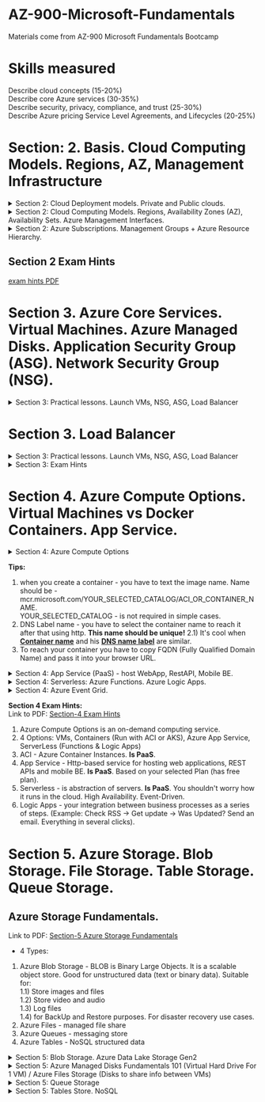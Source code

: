 # AZ-900-Microsoft-Fundamentals
Materials come from AZ-900 Microsoft Fundamentals Bootcamp

# Skills measured
Describe cloud concepts (15-20%)  
Describe core Azure services (30-35%)  
Describe security, privacy, compliance, and trust (25-30%)  
Describe Azure pricing Service Level Agreements, and Lifecycles (20-25%)  

# Section: 2. Basis. Cloud Computing Models. Regions, AZ, Management Infrastructure

<details>
<summary>Section 2: Cloud Deployment models. Private and Public clouds.</summary>

![basis](images/1-cloud-computing/1-cloud-computing.png)
![basis](images/1-cloud-computing/2-difference.png)
![basis](images/1-cloud-computing/3-azure-public-cloud-advantages.png)
![basis](images/1-cloud-computing/4-azure-public-cloud-disadvantages.png)
![basis](images/1-cloud-computing/5-azure-private-cloud-advantages.png)
![basis](images/1-cloud-computing/6-azure-hybrid-cloud-advantages.png)

</details>

<details>
<summary>Section 2: Cloud Computing Models. Regions, Availability Zones (AZ), Availability Sets. Azure Management Interfaces.</summary>

## Cloud Computing Models. IaaS (rent a car), PaaS (take a taxi), SaaS (use the bus).
[Cloud Computing Models PDF](pdf-files/section-2/2.4+Cloud+Computing+Models.pdf)
1. SaaS works on a subscription based model - pay annually or monthly.  

* Cloud Advantages against other solutions:  
[Advantages of Cloud Computing PDF](pdf-files/section-2/2.5+Advantages+of+Microsoft+Azure+Cloud+Computing.pdf)

## Economies of Scale. CapEx (Capital Expenditure) vs OpEx (Operational Expenditure)
[Economies](pdf-files/section-2/2.6+Understanding+CapEx+versus+OpEx.+Economies+of+Scale..pdf)
* Upfront investments - buying taxis. And, after upfront investments, the value reduces over time.  
* If you go on your own in your business - then you will pay more. You will pay less with Azure.  

## Regions, Availability Zones (AZ), Availability Sets
[Regions and AZ PDF](pdf-files/section-2/2.7+Azure+Global+Infrastructure+-+Regions+and+Availability+Zones.pdf)
[Some additional information via link PDF](https://heranonazure.wordpress.com/2019/02/12/azure-infrastructure-geographies-regions-zones-datacenters/)

* Region us a part of one Geography + Specific service availability.  
Example of Geographies: In America there are 4 geographies: United States, Azure Government, Canada, Brazil.  

* AZ - physically separate datacenters withing Azure Region, with independent power, network and cooling.   
Example: In West Europe Region there are 3 different AZ zones - AZ-1, AZ-2, AZ-3. They are interconnected by low-latency links.  
Required for mission-critical applications.

![Availability Zone](images/1-cloud-computing/7-az.png)

* Availability Sets - is a logical grouping of two or more VMs within a DataCenter that allows Azure to understand
 how your App is build to provide redundancy and availability.
1. With Availability Sets, Azure will split your pool of VMs on different racks of servers which called "Fault Domains"
 to prevent app outage in case of unplanned maintenance events (power, hw failure, etc). Racks is really different in the datacenter.
2. The main idea - if Azure need to update the hardware or software in Fault Domain 1 - your site still be available.
![Availability Sets](images/1-cloud-computing/8-availability-sets.png)

* Region Pairs - For disaster compliance.  When the entire Azure Region goes down - you can recover your app using another Region which is in a pair with yours.  

* Azure Government
![azure government](images/1-cloud-computing/9-cloud-government.png)

* Azure China
![Azure China](images/1-cloud-computing/10-cloud-china.png)

## Azure Management Interfaces
[Azure Management PDF](pdf-files/section-2/2.8+Azure+Management+Interfaces+-+How+to+Interact+with+Azure+Cloud+Platform.pdf)  
* Azure Portal

* Azure CLI (Command Line Interface) - console for Windows\Mac\Linux
* Azure PowerShell module - mostly the same as a CLI option. Also, it is a console with additional command line abilities.  
Allow you to use scripts and make some automations.  

* Azure Cloud Shell
Browser-accessible pre-configured virtual machine (all required applications is already installed)  
1. Accessible from Azure Portal, from shell.azure.com and from Azure Mobile App.  

* Azure SDK
Collections of libraries for developers.

* Azure Mobile App
Monitoring the health and servers statuses, Run commands, diagnose and fix issues.
</details>

<details>
<summary>Section 2: Azure Subscriptions. Management Groups + Azure Resource Hierarchy.</summary>

* In enterprise world there could be several kinds of subscriptions: Development subscription, testing subscription, production subscription

* One azure account you can have one or more subscriptions.

### Azure Subscriptions. Why we have to use subscription
* Billing Boundaries: Billing Boundaries will help you to organize and control your costs using billing reports, invoices etc.
* Access Control Boundaries: Apply access policies at the different subscription levels + control different resources.

In details:
Azure Subscription is for:
1) Environment separation: Dev environment, Testing env, Prod env.
2) Create distinct organizational structures: HR, Marketing, Management, IT etc. Subscription per department.
3) Billing purposes: aggregate costs per subscription
4) Subscription limitation: set some restrictions per subscription, for example 10vCPU per subscription, other hard limits.

Another Azure Subscription Offers like $200 credit in 30 first days.

### Management Groups. Azure Resource Hierarchy
Azure Resource Hierarchy:
1) Management Groups - is a container for multiple subscriptions.   
  Root Management Group -> Per Department Management Group + Subscriptions
2) Subscriptions - can have Resource Groups. 
3) Resource Groups - can have Resources (which you can deploy in Azure: SQL DBs, VMs, etc).  
  In my next practise it will be named "AZ900 Resource Group".
4) Resources: SQL DBs, VMs, etc.

![azure hierarchy](images/1-cloud-computing/11-azure-subscription-group-resources-hierarchy.png)

</details>

## Section 2 Exam Hints
[exam hints PDF](pdf-files/section-2/2.9+Module+Completion+&+Exam+Hints.pdf)

# Section 3. Azure Core Services. Virtual Machines. Azure Managed Disks. Application Security Group (ASG). Network Security Group (NSG).
<details>
<summary>Section 3: Practical lessons. Launch VMs, NSG, ASG, Load Balancer</summary>

### Create Virtual Machine using Ubuntu canonical image:
![Create VM](images/3-virtual-machines/practise/1-create-vm.png)
![Create VM](images/3-virtual-machines/practise/2-vm-size.png)
![Create VM](images/3-virtual-machines/practise/3-virtual-network.png)
![Create VM](images/3-virtual-machines/practise/4-after-finishing-vm-deployment.png)

### Connect to VM using Linux or Windows PC:
#### For windows PC you have to use any SSH Client. Either to use RDP Connection
#### For linux you just have to use SSH connection
![Putty,Connection via ssh](images/3-virtual-machines/practise/5-ssh-rdp-connection.png)

#### VM configuration as WebServer
1. sudo su - update your privileges
2. sudo apt update - update all pre-installed packages to the last versions
3. sudo apt apache2 - apache for linux web server.
4. sudo systemctl status apache2 - to check is apache running
![apache2-status](images/3-virtual-machines/practise/6-systemctl-status-apache2.png)
4.1. to test that everything is ok - curl localhost - will check will apache make a response us.
4.2 create(mostly update) index.html page:  
`cd /var/www/html`  
`ls`  
`rm index.html` -- remove previous html file
`nano index.html` - create your own html file:
`<html><body><h1>Webserver 01</h1></body></html>`
5. NSG configuration

## Virtual Machines. (Availability sets described above)
[Virtual Machines PDF](pdf-files/section-3/3.4+Introduction+to+Azure+Virtual+Machines.pdf)
* Azure Virtual Machines represent **IaaS** Computing Model.  
The most flexible option.
Types:
1. General Purpose - (Balanced CPU and Memory)  
2. Compute Optimized - (High CPU, lower memory)  
3. Memory Optimized - (High memory, lower CPU)  
4. Storage Optimized - (High disk throughput and IOPS)  
5. GPU - (Heave rendering traffic)  
6. High Performance Compute - (Most Powerful CPUs)  

[More information about sizes link](https://docs.microsoft.com/en-us/azure/virtual-machines/sizes-general)

## Virtual Machines Networking, VMs High Availability. Vnet.
[Virtual Networking, VM, High Availability. PDF](pdf-files/section-3/3.5+Azure+VMs+Networking+and+High+Availability+Fundamentals+101.pdf)
* vNET - Azure Virtual Networks. Enable to communicate between VMs and over the internet with you on-prem machines.
* vNET - is equivalent of **VPC** in AWS Cloud.
* Allow you using SSH to connect to your Virtual Machines throw Public IP address inside your vNET.
![Vnet pic](images/3-virtual-machines/vNets.png)

* Virtual Machine Scale Sets - group of identical VMs under Load Balancer.
 The number of instances can be automatically increase and decrease according network load.
![VM scale sets](images/3-virtual-machines/2-virtual-machines-scale-set.png)
**Bear in mind! They can be stored in a same AZ**


* Azure Batch - large-scale job scheduler. Let you make huge jobs, creating and managing tens\hundreds\thousands of VMs (pools of VMs) under the hood.
![VM Batch](images/3-virtual-machines/3-Azure-batch.png)

## Azure Managed Disks.
* Azure managed disks are block-level storage volumes that are managed by Azure and used with Azure Virtual Machines.  
Managed disks are like a physical disk in an on-premises server but, virtualized.
**Azure will provision the disk on their own, you just specify the size of your virtual disk**
[More information about disks link](https://docs.microsoft.com/en-us/azure/virtual-machines/managed-disks-overview)
* 4 disk types to aim the specific customer scenarios:
1. Ultra disk (IO-intensive: SQL, Oracle and other transaction-heavy workloads)
2. Premium SSD (Production)
3. Standard SSD (Web services, lightly enterprise apps)
4. Standard HDD  (Backups, non-critical apps)

### Azure Network, Application Security Groups, Network Security Groups (NSGs)
[Additional info Link](https://www.kainos.com/microsoft-azure-nsgs-asgs-simplified/#:~:text=The%20difference,within%20a%20Network%20Security%20Group.)
### ASG vs NSG (difference)
* Network Security Group is the Azure Resource that you will use to enforce and control the network traffic with,  
  whereas Application Security Group is an object reference within a Network Security Group.
  
 
#### Network Security Groups (NSGs)
NSG’s control access by permitting or denying network traffic in a number of ways, whether it be
[Network and Security Groups](pdf-files/section-3/3.10+Azure+Network+and+Application+Security+Groups+Fundamentals+101.pdf)
* Azure Network Security Groups act as a firewall for your VMs. Controls inbound and outbound traffic
* Works on subnet level or Network Interface Card (NIC)
* Different VMs can have different NSGs applied
* You can add rules to your NSG.
![VM NSG](images/3-virtual-machines/4-NSG.png)
![VM NSG2](images/3-virtual-machines/5-NSG-2.png)
![VM NSG2](images/3-virtual-machines/6-NSG-3.png)

#### Application Security Groups
ASGs are used within a NSG to apply a network security rule to a specific workload or group of VMs – defined by ASG worked  
 as being the “network object” & explicit IP addresses which are added to this object.  
    
   This provides the capability to group VMs into associated groups or workloads, simplifying the NSG rule definition process.  
 
   Another great use of this is for scalability, creating the virtual machine and assigning the newly created the virtual machine 
 to its ASG will provide it with all the NSG rules in place for that specific ASG – zero distribution to your service!
  
* Allows you to group your virtual machines and define network security policies for them.
* You add rules that control inbound traffic to instances and separate rules that control outbound traffic

</details>

# Section 3. Load Balancer
<details>
<summary>Section 3: Practical lessons. Launch VMs, NSG, ASG, Load Balancer</summary>

## Azure Load Balancer Fundamentals
[Load Balancer](pdf-files/section-3/3.12+Azure+Load+Balancer+Fundamentals+101.pdf)
Let you equally distributing load to a group of servers (backend servers pool)
![Load Balancer](images/3-virtual-machines/7-load-balancer.png)

#### How to apply Load Balancer
![Load Balancer](images/3-virtual-machines/8-apply-load-balancer.png)
1. Create and Configure Load balancer 
2. Define Frontend pool - pool of your FE servers.
3. Health probe - probe which controls your FE servers (is your server in a good condition and ready to work)
4. Load Balancer Rules - for example wait request on 80 port (HTTP) from outside (Internet) and send it via 443 port (HTTPS)) to your backend pool (Frontend Web Servers).

![Load Balancer](images/3-virtual-machines/9-load-balancer-backend-pool-creation.png)

#### Load Balancer + Virtual Machine
1) Create Public Load Balancer
1.2) Create Backend Pool
1.3) Create Health Probe for LB
2) Create WebServers and Attach it to Load Balancer
2.1) Configure Inbound Port rules for webservers
![Load Balancer](images/3-virtual-machines/10-LB+BackendGroup.png)
3) Connect to your Webservers via SSH, update them, install Apache and so on.

**Azure Traffic Manager is DNS-based traffic load balancer**
[Azure Traffic Manager - DNS LOAD BALANCER](pdf-files/section-3/3.15+Azure+Traffic+Manager+Basics+101.pdf)

* Works with Hybrid cloud deployment  - On + Premise + Azure Cloud. It can monitor your resources availability.
* Able to work between different regions.
* If you have 2 different regions - it can decide what the resource is the most suitable for end user (depending on latency)
* If your destination region in not available - can switch end user to another region.

</details>

<details>
<summary>Section 3: Exam Hints</summary>

**Section 3 Exam Hints:**  
[Exam Hints](pdf-files/section-3/3.16+Module+Completion+&+Exam+Hints.pdf)
* SLA - Service Level Agreement
* DC - Data Center
* VMSS - Virtual Machine Scale Sets - work only with Load Balancer
* NSG - Network security Group - is a virtual firewall for your VMs. Different VMs can have Different NSGs applied. Tied with port configuration rules (Inbound & outbound traffic).  
In other words - your network security rules destination is Virtual Network with your VMs.
* ASG - Application Security Group - is a group of VMs with defined security policies for whole group.  
In other words - your network security rules destination is a dedicated group of selected VMs.  
![ASG](images/3-virtual-machines/11-ASG.png)
* Load Balancer could be internal Load Balancer - Within Azure Cloud, between your servers and SQL DBs.
</details>

# Section 4. Azure Compute Options. Virtual Machines vs Docker Containers. App Service.
<details>
<summary>Section 4: Azure Compute Options</summary>

Azure Compute Options, Introduction:  
[Azure Compute Options](pdf-files/section-4/4.2+Azure+Compute+Options+Introduction.pdf)  

Azure Containers Materials:  
[Azure Containers 101](pdf-files/section-4/4.3+Azure+Containers+Fundamentals+101.pdf)  

VM:
1) VMs need infrastructure (server in Data Center)
2) We need Host Operating System, i.e. Windows \ Linux \ Mac.
3) We need Hypervisor: VMware, ESXi.
4) You may do whatever you want with your VM - install different libraries, apps, update some apps.  

Containers:  
1) Containers also need infrastructure
2) Containers need Host Operating System: any kind of Linux OS.
3) Instead of Hypervisor we need Docker Container Daemon - It's a process which runs behind the scenes in a Host Operating System. Managed and runs containers.
4) Everything packed inside container: dependencies, binaries and so on. These apps packed into images.  

Comparing Containers and VMs:  
1) Containers boot time - much faster than VM boot time
2) VMs have Guest OS. Containers have no Guest OS.
3) VMs Resource Demanding is high (CPU, RAM, Storage). Containers Resource Demanding is pretty low.
4) VMs isolate your systems (environments). Containers isolate your applications.    
![VM-Container](images/4-azure-compute-options/1-vm-vs-container.png)

* To run containers in Azure you might use Azure Container Instances (ACI).
* ACI - is PaaS. Allows you to upload and use your containers. ACI is good for a couple of containers. 
* AKS is good for a fleet of them.

</details>

**Tips:**
1) when you create a container - you have to text the image name. Name should be - mcr.microsoft.com/YOUR_SELECTED_CATALOG/ACI_OR_CONTAINER_NAME.  
YOUR_SELECTED_CATALOG - is not required in simple cases.
2) DNS Label name - you have to select the container name to reach it after that using http. <b>This name should be unique!</b>
2.1) It's cool when <b><u>Container name</u></b> and his <b><u>DNS name label</u></b> are similar.
3) To reach your container you have to copy FQDN (Fully Qualified Domain Name) and pass it into your browser URL.

<details>
<summary>Section 4: App Service (PaaS) - host WebApp, RestAPI, Mobile BE.</summary>

App service is PaaS.  
Pricing is based on a selected Plan. 3 Plan options (1 of them is free and shared).  

Usage:  
1) You can use App service if you don't want to configure VMs and don't care about infrastructure. Just upload your code to Azure and this code will be run.   
1.1) You can upload your code from a github.
2) You can use App Service to Build & Deploy your web apps faster. You can scale your apps easier. With App Service you can use containerized web apps as well.
3) You can get access to App Service and use it using Azure Cloud Shell (terminal right on the Azure Portal). Or using App Service menu.

Course Doc:
[Azure App Service](pdf-files/section-4/4.5+Azure+App+Service+Fundamentals+101.pdf)  
</details>

<details>
<summary>Section 4: Serverless: Azure Functions. Azure Logic Apps.</summary>

* HA - High Availability.
Serverless ideas:
1) App code runs based on triggers or events (run function when it receives a Http Request)
2) Pay only for the duration your code runs.  

Azure Function vs Azure Logic App.
1) Function runs a small piece of code triggered by event. Logic Apps Automate and orchestrate tasks. Function executes code while Logic App executes workflows (using prebuilt logic blocks)
Workflow is to visualize, design, build and automate business processes as series of steps.
2) Logic Apps is for situations when you need to integrate apps, data, systems and services across enterprises.
3) Logic App could be a part of Schedule or Schedule itself.
4) Logic App could be created using Azure Portal Visual Designer or Visual Studio.

Logic Apps Example:  
![AzureLogicApps](images/4-azure-compute-options/2-Azure-Logic-Apps.png)


Real example:
Using the Logic App designer on the portal -> select RSS -> RSS Trigger on feeds.reuters.com/reuters/topNews -> then send an email on selected email.

Course Doc:
[Azure App Service](pdf-files/section-4/4.7+Azure+Serverless+Computing+Fundamentals+101.pdf)  

</details>

<details>
<summary>Section 4: Azure Event Grid.</summary>

Allows you to build applications with event-based architectures.

Course Doc:
[Azure Event Grid](pdf-files/section-4/4.10+Azure+Event+Grid.pdf)  

Example: 
You subscribed to Azure Resource to know its status. For example - status of your VM.
In EventGrid world:
1) Select VM, Set EventHandler (set Logic App for example), if your VM stopped -> send an email with notification.
2) Select VM, Set EventHandler (set Logic App for example), if your VM stopped -> turn your VM on again. It's one of possible ways to prevent your VM from being stopped.

You can work with any Azure Portal events or define your own events.
![EventGrid](images/4-azure-compute-options/3-Azure-Event-Grid.png)

</details>

**Section 4 Exam Hints:**  
Link to PDF: [Section-4 Exam Hints](pdf-files/section-4/4.10+Module+Completion+&+Exam+Hints.pdf)  
1) Azure Compute Options is an on-demand computing service.
2) 4 Options: VMs, Containers (Run with ACI or AKS), Azure App Service, ServerLess (Functions & Logic Apps)
3) ACI - Azure Container Instances. <b>Is PaaS</b>.
4) App Service - Http-based service for hosting web applications, REST APIs and mobile BE. <b>Is PaaS</b>. Based on your selected Plan (has free plan).
5) Serverless - is abstraction of servers. <b>Is PaaS</b>. You shouldn't worry how it runs in the cloud. High Availability. Event-Driven.
6) Logic Apps - your integration between business processes as a series of steps. (Example: Check RSS -> Get update -> Was Updated? Send an email. Everything in several clicks).

# Section 5. Azure Storage. Blob Storage. File Storage. Table Storage. Queue Storage.
## Azure Storage Fundamentals.
Link to PDF: [Section-5 Azure Storage Fundamentals](pdf-files/section-5/5.2+Introduction+to+Azure+Storage.pdf)  
* 4 Types:
1) Azure Blob Storage - BLOB is Binary Large Objects. It is a scalable object store.
Good for unstructured data (text or binary data).
Suitable for:  
1.1) Store images and files  
1.2) Store video and audio  
1.3) Log files  
1.4) for BackUp and Restore purposes. For disaster recovery use cases.  
2) Azure Files - managed file share
3) Azure Queues - messaging store
4) Azure Tables - NoSQL structured data

<details>
<summary>Section 5: Blob Storage. Azure Data Lake Storage Gen2</summary>

Link to PDF: [Section-5 Azure Blob Storage](pdf-files/section-5/5.3+Azure+Blob+Storage+Fundamentals+101.pdf)  

BLOB is Binary Large Objects. It is a scalable object store.
Good for unstructured data (text or binary data, but there is no hard restrictions).
## Suitable for:  
1.1) Store images and files  
1.2) Store video and audio  
1.3) Log files  
1.4) for BackUp and Restore purposes. For disaster recovery use cases.  


## Structure:  
Storage Account (unique namespace in Azure) -> Container (like a folder) -> Blob-files (your actual files)

* Files are accessible via HTTP/HTTPS protocol.
* Support thousands of connections.

## Azure Data Lake Storage Gen2:
Azure Data Lake Storage Gen2 is a data analytics solution for the cloud.  
* It is built using two services: Azure Storage + Azure Data Lake Storage Gen1.
* Big Data analytics capabilities for structured and unstructured data.
* Scalable up to exabytes, 1M TB.
* Cost Effective

## Lifecycle and Access Tiers
Tiers:
1) Hot - frequently accessed data
2) Cool - infrequently accessed data (you have to store your data at min 30 days). Cheaper than Hot.
3) Archive - rarely accessed data (you have to store your data at stored min 180 days). Cheaper than Cool.

* Thus, we have multiple access tiers available, we can build a storage lifecycle policy (Cost-effective storage).
Policy: HOT -> COOL -> Archive.

## Encryption
Automatically encrypts your data in Azure.
2 ways:
1) Microsoft-managed encryption keys (Azure Storage Service Encryption - SSE)
2) Customer encryption keys (client-side encryption)

## Storage Replication
Azure always replicates data in your storage to ensure durability and high availability.
1) "Local-redundant storage", "LRS". Can be replicated within Data Center. will be replicated 3 times.
2) "Zone-redundant storage", "ZRS". Across zonal Data Centers within region . Will be replicated on 3 storage clusters in a single region (3 AZs) 
3) "Geo-redundant storage" "GRS". Across geographically separated regions. Will be replicated to a secondary region (min 300 miles away.)
4) "Read-access geo-redundant storage", "RA-GRS". Provides read-only access in the secondary location. In Addition to "GRS".
Preview Replica Types:
5) "Geo-Zone-redundant storage", "DZRS" combines "ZRS" and "GRS". Data in 3 AZs in a 1st region and 3AZs in a 2nd region.
6) "Read-access geo-zone-redundant storage".


* Redundancy option can be selected when account is created.

</details>
 
<details>
<summary>Section 5: Azure Managed Disks Fundamentals 101 (Virtual Hard Drive For 1 VM) / Azure Files Storage (Disks to share info between VMs)</summary>

# Azure Managed Disks
Link to PDF: [Section-5 Azure Managed Disks](pdf-files/section-5/5.6+Azure+Managed+Disks+Fundamentals+101.pdf)  


## Suitable For:
Share files between Virtual Machines.


* Azure will manage the storage .VHD files (Virtual Hard Drives). It's just a volume where you can create a disk using "Disk Management" tool.

## Disk Options: 
1) Standard HDD
2) Standard SSD
3) Premium SSD
4) Ultradisk

## Disk Roles:
1) OS disk - has preinstalled OS
2) Temporary disk - short-term storage. Data can persist a VM reboot (in normal condition). Power off = data is lost.
3) Data disk

## Redundancy:
99.999% of availability
11th 9's -> local redundant storage
16th 9's -> Geo-ZRS 
* Disks are isolated from each other to avoid Single Point of Failure (SPOF)
* Fully integrated with AZ. They are protected from DataCenter failures.

 

* Assign specific permissions for a managed disk to one or more users.
* Every Azure VM machine comes with OS disk + Temp disk. And you are able to attach Data disk.

# Azure File Storage
Azure file storage is a storage which you may use to share persistent information between different Virtual Machines. 

Link to PDF: [Section-5 Azure Managed Disks](pdf-files/section-5/5.11+Azure+Files+Storage+Fundamentals+101.pdf)

## Structure:
Storage Account -> Azure Files -> Windows VM01 and Windows VM02.

## Info: 
* Azure File Shares con be mounted by both: On-Premise and Cloud machines.
* Access via SMB Protocol
* Can be mounted (attached) by any machines: on-premise and cloud machines.
* Work on Windows, Mac and Linux.
* Azure takes care of hardware and software updates + system patching
* Work with Azure CLI, Powershell.
* No Windows maintenance.

</details>
 
<details>
<summary>Section 5: Queue Storage</summary>

#### Suitable For:
For storing large number of messages, accessible from anywhere.

</details>

<details>
<summary>Section 5: Tables Store. NoSQL</summary>

#### Suitable For:
For storing structured NoSQL data, non-relational.

* Table will scale as demand increases.

</details>
